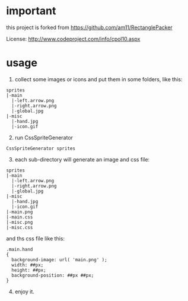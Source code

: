 important
===

this project is forked from https://github.com/am11/RectanglePacker

License: http://www.codeproject.com/info/cpol10.aspx



usage
===

1. collect some images or icons and put them in some folders, like this:
  ```
  sprites
  |-main
    |-left.arrow.png
    |-right.arrow.png
    |-global.jpg
  |-misc
    |-hand.jpg
    |-icon.gif
  ```
2. run CssSpriteGenerator 
  ```
  CssSpriteGenerator sprites
  ```
3. each sub-directory will generate an image and css file:
  ```
  sprites
  |-main
    |-left.arrow.png
    |-right.arrow.png
    |-global.jpg
  |-misc
    |-hand.jpg
    |-icon.gif
  |-main.png
  |-main.css
  |-misc.png
  |-misc.css
  ```
  and ths css file like this:
  ```
  .main.hand
  {
    background-image: url( 'main.png' );
    width: ##px;
    height: ##px;
    background-position: ##px ##px;
  }
  ```
4. enjoy it.
